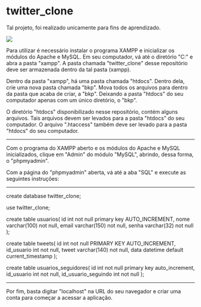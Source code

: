 # twitter_clone
Tal projeto, foi realizado unicamente para fins de aprendizado.

<img src="https://user-images.githubusercontent.com/68506101/152866261-55115509-116d-4389-8521-0a7a4a3bd1cd.png">

Para utilizar é necessário instalar o programa XAMPP e inicializar os módulos do Apache e MySQL. Em seu computador, vá até o diretório "C:" e abra a pasta "xampp". A pasta chamada "twitter_clone" desse repositório deve ser armazenada dentro da tal pasta (xampp).

Dentro da pasta "xampp", há uma pasta chamada "htdocs". Dentro dela, crie uma nova pasta chamada "bkp". Mova todos os arquivos para dentro da pasta que acaba de criar, a "bkp". Deixando a pasta "htdocs" do seu computador apenas com um único diretório, o "bkp".

O diretório "htdocs" disponibilizado nesse repositório, contém alguns arquivos. Tais arquivos devem ser levados para a pasta "htdocs" do seu computador. O arquivo ".htaccess" também deve ser levado para a pasta "htdocs" do seu computador.

<hr>

Com o programa do XAMPP aberto e os módulos do Apache e MySQL inicializados, clique em "Admin" do módulo "MySQL", abrindo, dessa forma, o "phpmyadmin".

Com a página do "phpmyadmin" aberta, vá até a aba "SQL" e execute as seguintes instruções:
<hr>
create database twitter_clone;

use twitter_clone;

create table usuarios(
	id int not null primary key AUTO_INCREMENT,
	nome varchar(100) not null,
	email varchar(150) not null,
	senha varchar(32) not null
);

create table tweets(
	id int not null PRIMARY KEY AUTO_INCREMENT,
	id_usuario int not null,
	tweet varchar(140) not null,
	data datetime default current_timestamp
);

create table usuarios_seguidores(
	id int not null primary key auto_increment,
	id_usuario int not null,
	id_usuario_seguindo int not null
);
<hr>

Por fim, basta digitar "localhost" na URL do seu navegador e criar uma conta para começar a acessar a aplicação.

